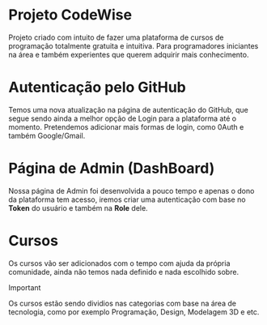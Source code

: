 # Projeto CodeWise
Projeto criado com intuito de fazer uma plataforma de cursos de programação totalmente gratuita e intuitiva. Para programadores iniciantes na área e também experientes que querem adquirir mais conhecimento.

# Autenticação pelo GitHub
Temos uma nova atualização na página de autenticação do GitHub, que segue sendo ainda a melhor opção de Login para a plataforma até o momento. Pretendemos adicionar mais formas de login, como 0Auth e também Google/Gmail.

# Página de Admin (DashBoard)
Nossa página de Admin foi desenvolvida a pouco tempo e apenas o dono da plataforma tem acesso, iremos criar uma autenticação com base no **Token** do usuário e também na **Role** dele.

# Cursos
Os cursos vão ser adicionados com o tempo com ajuda da própria comunidade, ainda não temos nada definido e nada escolhido sobre.

> [!IMPORTANT]
> Os cursos estão sendo dividios nas categorias com base na área de tecnologia, como por exemplo Programação, Design, Modelagem 3D e etc.
